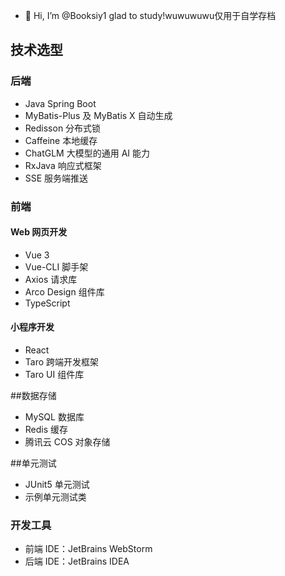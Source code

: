 - 👋 Hi, I’m @Booksiy1
glad to study!wuwuwuwu仅用于自学存档
﻿


## 技术选型

### 后端

- Java Spring Boot 
- MyBatis-Plus 及 MyBatis X 自动生成
- Redisson 分布式锁
- Caffeine 本地缓存
- ChatGLM 大模型的通用 AI 能力
- RxJava 响应式框架
- SSE 服务端推送
### 前端
#### Web 网页开发

- Vue 3 
- Vue-CLI 脚手架
- Axios 请求库
- Arco Design 组件库
- TypeScript

#### 小程序开发
- React
- Taro 跨端开发框架
- Taro UI 组件库


##数据存储
- MySQL 数据库 
- Redis 缓存 
- 腾讯云 COS 对象存储

##单元测试
- JUnit5 单元测试
- 示例单元测试类



### 开发工具

- 前端 IDE：JetBrains WebStorm
- 后端 IDE：JetBrains IDEA


